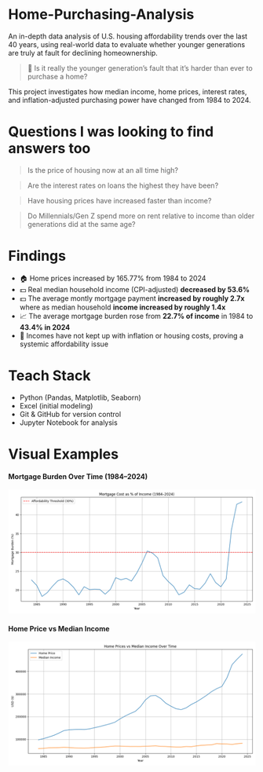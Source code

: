 # Home-Purchasing-Analysis

An in-depth data analysis of U.S. housing affordability trends over the last 40 years, using real-world data to evaluate whether younger generations are truly at fault for declining homeownership.

> 📌 Is it really the younger generation’s fault that it’s harder than ever to purchase a home?

This project investigates how median income, home prices, interest rates, and inflation-adjusted purchasing power have changed from 1984 to 2024.

# Questions I was looking to find answers too
> Is the price of housing now at an all time high?

>Are the interest rates on loans the highest they have been?

> Have housing prices have increased faster than income?

> Do Millennials/Gen Z spend more on rent relative to income than older generations did at the same age?

# Findings

- 🏠 Home prices increased by 165.77% from 1984 to 2024
- 💵 Real median household income (CPI-adjusted) **decreased by 53.6%**
- 💵 The average montly mortgage payment **increased by roughly 2.7x**  where as median household **income increased by roughly 1.4x**
- 📈 The average mortgage burden rose from **22.7% of income** in 1984 to **43.4% in 2024**
- 🔴 Incomes have not kept up with inflation or housing costs, proving a systemic affordability issue

# Teach Stack

- Python (Pandas, Matplotlib, Seaborn)
- Excel (initial modeling)
- Git & GitHub for version control
- Jupyter Notebook for analysis

# Visual Examples

#### Mortgage Burden Over Time (1984–2024)
![Mortgage Burden](charts/housing_cost_burden.png)

#### Home Price vs Median Income
![Home vs Income](charts/home_price_vs_income.png)
